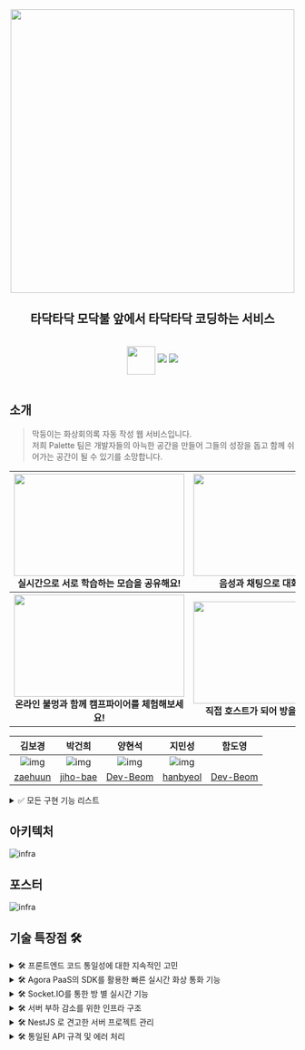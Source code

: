<div align="center">
  <img src="https://user-images.githubusercontent.com/70103130/183700606-a925c900-034c-4624-927d-f071818b8317.png" width="500">  
  <h2>타닥타닥 모닥불 앞에서 타닥타닥 코딩하는 서비스</h2>
  <br>
  <img style="vertical-align:middle" src="https://user-images.githubusercontent.com/66074802/139094873-47da92d6-ebd3-4307-b83e-08d6a648a62b.png" width="50"> 
  <a href="https://hits.seeyoufarm.com"><img src="https://hits.seeyoufarm.com/api/count/incr/badge.svg?url=https%3A%2F%2Fgithub.com%2Fboostcampwm-2021%2Fweb15-TadakTadak&count_bg=%23FF2B03&title_bg=%23555555&icon=&icon_color=%23E7E7E7&title=hits&edge_flat=false"/></a> 
  <img src="https://img.shields.io/badge/release-0.2.3-339933">  
<!--   <img src="https://github.com/boostcampwm-2021/web15-TadakTadak/actions/workflows/<WORKFLOW_FILE>/badge.svg">   -->
  <br><br>
</div>


## 소개

> 막둥이는 화상회의록 자동 작성 웹 서비스입니다.   
> 저희 Palette 팀은 개발자들의 아늑한 공간을 만들어 그들의 성장을 돕고 함께 쉬어가는 공간이 될 수 있기를 소망합니다. 

<div align="center">
<table>
<thead>
  <tr>
    <th>
      <div>
        <img src="https://user-images.githubusercontent.com/66074802/145715155-298a1677-1d09-401f-bd06-8b049424ad30.gif" width="300" height="180">
      </div>
      실시간으로 서로 학습하는 모습을 공유해요!
    </th>
    <th>
      <div>
        <img src="https://user-images.githubusercontent.com/66074802/144662748-ef6b95fd-24d4-49ea-a11e-0f47821fc46a.gif" width="300" height="180">
      </div>
      음성과 채팅으로 대화를 나눠요!
    </th>
  </tr>
</thead>
  <tr>
    <th>
      <div>
        <img src="https://user-images.githubusercontent.com/66074802/145715161-51255c33-5c39-45ad-9235-91391536d47e.gif" width="300" height="180">
      </div>
      온라인 불멍과 함께 캠프파이어를 체험해보세요!
    </th>
    <th>
      <div>
       <img src="https://user-images.githubusercontent.com/66074802/145715158-766ec4dd-8e56-4695-8c90-6e14c0ad8523.gif" width="300" height="180">
      </div>
       직접 호스트가 되어 방을 운영해보세요!
    </th>
  </tr>
</tbody>
</table>

| 김보경 | 박건희 | 양현석 | 지민성 | 함도영 |
|:--------:|:--------:|:--------:|:--------:|:--------:|
| ![img](https://avatars.githubusercontent.com/u/51132077?s=120&v=4) | ![img](https://avatars.githubusercontent.com/u/67041709?s=120&v=4) | ![img](https://avatars.githubusercontent.com/u/66074802?s=120&v=4) | ![img](https://avatars.githubusercontent.com/u/78056880?s=120&v=4)     |
| [zaehuun](https://github.com/zaehuun) | [jiho-bae](https://github.com/jiho-bae) | [Dev-Beom](https://github.com/Dev-Beom) | [hanbyeol](https://github.com/Narastro) |[Dev-Beom](https://github.com/Dev-Beom) | [onxmoreplz](https://github.com/onxmoreplz) |
 
  </div>

<details>
<summary>✅ 모든 구현 기능 리스트</summary>
<br>
  
**메인 페이지**

- 배치 작업을 통해 만들어진 방문자수 조회
- 디바운싱을 이용한 실시간 검색
- 페이지네이션 + 무한스크롤링 적용

**마이 페이지**

- 아바타 업로드, 삭제 기능
- 유저정보 수정 가능
- 월별 출석 통계
- 불탄 잔디로 일일 접속 기록 확인

**타닥타닥 방**

- 채팅
- 영상 스트림 전체화면으로 보기
- 음성 통화
- 영상 통화
- 화면 공유
- 실시간 사용자 상태 반영(추방, 입장, 퇴장)

**캠프파이어 방**

- 채팅
- 음성 통화
- 모닥불 배경 음악
- 모닥불 애니메이션
- 실시간 사용자 상태 반영(추방, 입장, 퇴장)

**그리고 숨겨진 이스터에그**
</details>

## 아키텍처
![infra](https://user-images.githubusercontent.com/66074802/141459748-2d7b50ed-04d6-45e7-a42e-43e24c993fae.png)
## 포스터
![infra](https://user-images.githubusercontent.com/66074802/141459748-2d7b50ed-04d6-45e7-a42e-43e24c993fae.png)

## 기술 특장점 🛠
<details>
<summary>🛠 프론트엔드 코드 통일성에 대한 지속적인 고민</summary>
<br>

**협업 및 분업**을 원활하게 하기 위해 개발 시 **통일성**을 부여하고자 많이 고민했어요.

- **TypeScript, eslint, prettier** 덕분에 버그를 예방하고 협업 생산성을 높일 수 있었어요.
- 프로젝트의 **매직 넘버는 분리**해서 한 곳에서 관리하도록 했어요.
- 별도의 fetcher 함수를 만들어 **API 요청에 대한 처리를 통일**시켰어요.
- 덕분에 응답 다음 작업이나 에러 발생시에도 통일된 작업을 수행할 수 있었어요.  
- CSS 작업시에도 **Theme**에 선언한 변수를 이용하도록 협의하여 통일성을 부여했어요.
- 그 외 통일해야 할 부분을 발견하면 즉시 함께 고민하고 실행했어요.
  
</details>

<details>
<summary>🛠 Agora PaaS의 SDK를 활용한 빠른 실시간 화상 통화 기능</summary>
<br>

다중 사용자 이용에 적합한 **미디어 서버 방식**으로 고화질의 **화상**, **음성** 및 **화면 공유**를 제공해요
- **P2P방식**의 Mesh구조는 다중 사용자가 이용하기에 **부적합**하다고 판단했어요
- 미디어 서버를 **구축**하기에는 **서버 인프라**가 **부족**하다고 판단했어요
- **Agora Paas**가 제공하는 미디어 서버를 이용하여 **실시간 고화질 영상 및 음성**을 제공해요
  
</details>

<details>
<summary>🛠 Socket.IO를 통한 방 별 실시간 기능</summary>
<br>
  
Agora SDK에서 영상과 음성 관리에 대한 처리를 담당해줬지만, 추가로 소켓을 도입했어요.
실시간으로 방 별 **인원을 관리**하고, 입장한 사용자들이 **채팅**을 통해서도 의사소통을 해야하기 때문이에요.
많은 방들이 존재하고 각 방마다 소켓 통신이 필요하기 때문에, **별도의 소켓 서버**를 만들었어요.
- REST API와 소켓을 통한 검증으로 정해진 인원과 검증된 사용자들이 방에 입장할 수 있어요.
- 방에 입장하면 참가한 사용자들의 목록을 볼 수 있어요.
- 음성채팅이 부담스러운 사용자들은 채팅방을 통해 의사소통 할 수 있어요.

</details>

<details>
<summary>🛠 서버 부하 감소를 위한 인프라 구조</summary>
<br>
  
소켓 서버를 **스케일 아웃**을 통해 방·채팅과 관련된 주요 실시간 기능의 성능 저하를 개선하고 싶었어요.
서버 어플리케이션이 늘어남에 따라서 소켓 데이터를 주고받을 수 있는 **클러스터링 서버**가 필요했어요.
소켓 서버 역할은 **데이터 검증과 목적지로의 전달**이였어서 **데이터를 영구적으로 저장할 필요가 없었**어요.
그래서 **입력, 삭제 속도**가 빠른 인메모리 데이터베이스인 **Redis**를 선정했어요.

Redis의 **Pub/Sub 기능**을 사용해 소켓간의 메시지를 **클러스터링**해요. 또한 하나의 인스턴스에서 도커로 여러개의 애플리케이션을 관리하고있어요. **Nginx Reverse Proxy**를 통해 다수의 컨테이너를 바인딩해 **로드밸런싱**을 해줘요.
  
</details>

<details>
<summary>🛠 NestJS 로 견고한 서버 프로젝트 관리</summary>
<br>
  
**확장성, 느슨한 결합, 쉬운 유지관리**를 위해 아키텍처를 제공해주는 NestJS를 선택했어요.
- 프로젝트의 구조를 잡아줘 **생산성**을 향상시켜줘요.
- 매일 새롭게 바뀐 코드를 봐야하기 때문에 **데코레이터로 가독성**을 챙겼어요.
- **제약사항**이 늘어났지만 **통일성**이 생겼어요.
- **공식문서가 친절**하고, **커뮤니티도 활발**해요. 도움을 많이 받아 공부해 적용하기 수월했어요.
  
</details>

<details>
<summary>🛠 통일된 API 규격 및 에러 처리</summary>
<br>
  
클라이언트의 **효율적인 API 요청 처리**를 위해 서버는 **일관적인 형태의 API 응답**을 제공해줘요.
- NestJS의 **Interceptor**와 **Filter**를 활용해 모든 요청과 응답을 관리해요.
- **Interceptor**는 각 API가 처리한 API 응답을 **원하는 형태로 매핑** 해줘요.
- 모든 API 응답은 **상태 코드**, **API 결과**, **메세지**를 하나의 API 응답 형태로 정해 사용하고 있어요.
- **Filter**는 각 API에서 발생한 예외 응답을 **원하는 형태로 매핑** 해줘요.
- 모든 예외 응답은 **상태 코드**, **시간**, **예외 발생 경로**, **메세지**를 하나의 예외 응답 형태로 정해 사용하고 있어요.
  
</details>
